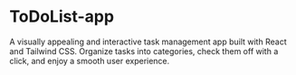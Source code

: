 # ToDoList-app
A visually appealing and interactive task management app built with React and Tailwind CSS. Organize tasks into categories, check them off with a click, and enjoy a smooth user experience.
